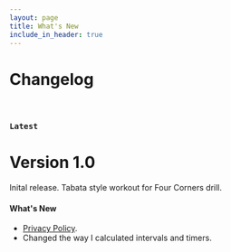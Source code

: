 ```yaml
---
layout: page
title: What's New
include_in_header: true
---
```


# Changelog

<br>

### `Latest`

# **Version 1.0**

Inital release. Tabata style workout for Four Corners drill.

#### What's New

- [Privacy Policy](/fourcorners-landing/privacypolicy).
- Changed the way I calculated intervals and timers.

<br>
